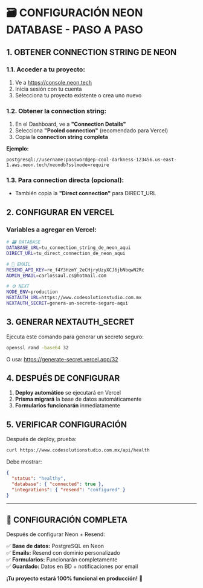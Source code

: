 # 🗃️ CONFIGURACIÓN NEON DATABASE - PASO A PASO

## **1. OBTENER CONNECTION STRING DE NEON**

### **1.1. Acceder a tu proyecto:**
1. Ve a https://console.neon.tech
2. Inicia sesión con tu cuenta
3. Selecciona tu proyecto existente o crea uno nuevo

### **1.2. Obtener la connection string:**
1. En el Dashboard, ve a **"Connection Details"**
2. Selecciona **"Pooled connection"** (recomendado para Vercel)
3. Copia la **connection string completa**

**Ejemplo:**
```
postgresql://username:password@ep-cool-darkness-123456.us-east-1.aws.neon.tech/neondb?sslmode=require
```

### **1.3. Para connection directa (opcional):**
- También copia la **"Direct connection"** para DIRECT_URL

## **2. CONFIGURAR EN VERCEL**

### **Variables a agregar en Vercel:**

```bash
# 🗃️ DATABASE
DATABASE_URL=tu_connection_string_de_neon_aqui
DIRECT_URL=tu_direct_connection_de_neon_aqui

# 🔑 EMAIL
RESEND_API_KEY=re_f4Y3HzmY_2eCHjryUzyXCJ6jbNbqwN2Rc
ADMIN_EMAIL=carlossaul.cs@hotmail.com

# ⚙️ NEXT
NODE_ENV=production
NEXTAUTH_URL=https://www.codesolutionstudio.com.mx
NEXTAUTH_SECRET=genera-un-secreto-seguro-aqui
```

## **3. GENERAR NEXTAUTH_SECRET**

Ejecuta este comando para generar un secreto seguro:

```bash
openssl rand -base64 32
```

O usa: https://generate-secret.vercel.app/32

## **4. DESPUÉS DE CONFIGURAR**

1. **Deploy automático** se ejecutará en Vercel
2. **Prisma migrará** la base de datos automáticamente
3. **Formularios funcionarán** inmediatamente

## **5. VERIFICAR CONFIGURACIÓN**

Después de deploy, prueba:
```bash
curl https://www.codesolutionstudio.com.mx/api/health
```

Debe mostrar:
```json
{
  "status": "healthy",
  "database": { "connected": true },
  "integrations": { "resend": "configured" }
}
```

---

## 🎯 **CONFIGURACIÓN COMPLETA**

Después de configurar Neon + Resend:

✅ **Base de datos:** PostgreSQL en Neon  
✅ **Emails:** Resend con dominio personalizado  
✅ **Formularios:** Funcionarán completamente  
✅ **Guardado:** Datos en BD + notificaciones por email  

**¡Tu proyecto estará 100% funcional en producción!** 🚀
